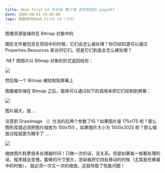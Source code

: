 ```yaml
---
title: Head First C# 中文版 第13章 控件和图形 page593
date: 2009-08-01 20:45:00
tags: 我翻译的Head First C#（习作）
---
```

图像资源是储存在  Bitmap  对象中的

  

图形文件被包含在项目中的时候，它们会怎么被处理？你已经知道可以通过  Properties.Resources  来访问它们。但是它们到底会怎么被处理？

  

.NET  把图片以  Bitmap  对象的形式返回给你：

  

![](https://p-blog.csdn.net/images/p_blog_csdn_net/cuipengfei1/EntryImages/20090801/2009-08-01_20-23-09.jpg)

然后每一个  Bitmap  被绘制到屏幕上

  

图像被存储在  Bitmap  之后，窗体可以通过如下的调用来把它们绘制到屏幕：

  

![](https://p-blog.csdn.net/images/p_blog_csdn_net/cuipengfei1/EntryImages/20090801/2009-08-01_20-29-13.jpg)

图片越大，就  ...

  

注意到  DrawImage  （）方法的后两个参数了吗？如果图片是  175x175  呢？那么图形库就必须把图片缩放为  150x150
。如果图片大小为  1500x2025  呢？那么缩放过程就更为棘手了  ...

  

![](https://p-blog.csdn.net/images/p_blog_csdn_net/cuipengfei1/EntryImages/20090801/2009-08-01_20-38-23.jpg)

缩放图片耗费很多处理器时间！只做一次的话，没关系。但是如果每一帧都处理的话，程序就会变慢。蜜蜂的尺寸很大，渲染器把它四处移动的时候（尤其是在蜂巢中的时候），
就必须一次又一次的缩放。这就导致了性能问题！



